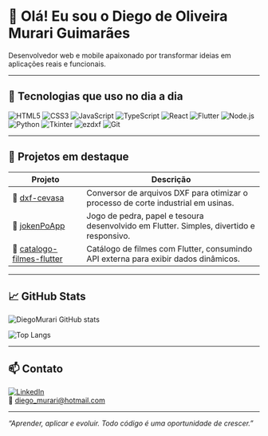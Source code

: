 # 👋 Olá! Eu sou o Diego de Oliveira Murari Guimarães

Desenvolvedor web e mobile apaixonado por transformar ideias em aplicações reais e funcionais.

---

## 🚀 Tecnologias que uso no dia a dia

![HTML5](https://img.shields.io/badge/-HTML5-E34F26?logo=html5&logoColor=white)
![CSS3](https://img.shields.io/badge/-CSS3-1572B6?logo=css3&logoColor=white)
![JavaScript](https://img.shields.io/badge/-JavaScript-F7DF1E?logo=javascript&logoColor=black)
![TypeScript](https://img.shields.io/badge/-TypeScript-3178C6?logo=typescript&logoColor=white)
![React](https://img.shields.io/badge/-React-61DAFB?logo=react&logoColor=black)
![Flutter](https://img.shields.io/badge/-Flutter-02569B?logo=flutter&logoColor=white)
![Node.js](https://img.shields.io/badge/-Node.js-339933?logo=nodedotjs&logoColor=white)
![Python](https://img.shields.io/badge/-Python-3776AB?logo=python&logoColor=white)
![Tkinter](https://img.shields.io/badge/-Tkinter-FF6F00?logo=python&logoColor=white)
![ezdxf](https://img.shields.io/badge/-ezdxf-FFD43B?logo=python&logoColor=black)
![Git](https://img.shields.io/badge/-Git-F05032?logo=git&logoColor=white)

---

## 💼 Projetos em destaque

| Projeto | Descrição |
|--------|-----------|
| 🔗 [dxf-cevasa](https://github.com/DiegoMurari/dxf-cevasa) | Conversor de arquivos DXF para otimizar o processo de corte industrial em usinas. |
| 🔗 [jokenPoApp](https://github.com/DiegoMurari/jokenPoApp) | Jogo de pedra, papel e tesoura desenvolvido em Flutter. Simples, divertido e responsivo. |
| 🔗 [catalogo-filmes-flutter](https://github.com/DiegoMurari/catalogo-filmes-flutter) | Catálogo de filmes com Flutter, consumindo API externa para exibir dados dinâmicos. |

---

## 📈 GitHub Stats

![DiegoMurari GitHub stats](https://github-readme-stats.vercel.app/api?username=DiegoMurari&show_icons=true&theme=radical)
<!-- Você pode remover o gráfico abaixo caso não reflita as linguagens que você quer destacar -->
![Top Langs](https://github-readme-stats.vercel.app/api/top-langs/?username=DiegoMurari&layout=compact&theme=radical)

---

## 📫 Contato

[![LinkedIn](https://img.shields.io/badge/-LinkedIn-0A66C2?logo=linkedin&logoColor=white)](https://www.linkedin.com/in/diegomurari)  
📧 diego_murari@hotmail.com

---

*“Aprender, aplicar e evoluir. Todo código é uma oportunidade de crescer.”*
